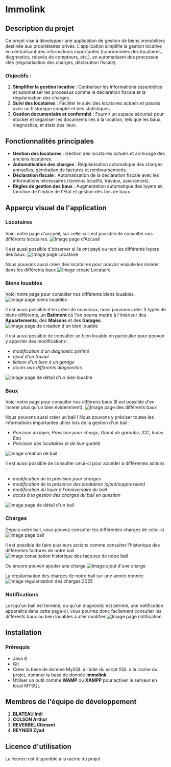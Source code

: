 # Immolink

## Description du projet
Ce projet vise à développer une application de gestion de biens immobiliers destinée aux propriétaires privés. L'application simplifie la gestion locative en centralisant des informations importantes (coordonnées des locataires, diagnostics, relevés de compteurs, etc.), en automatisant des processus clés (régularisation des charges, déclaration fiscale).

### Objectifs :
1. **Simplifier la gestion locative** : Centraliser les informations essentielles et automatiser les processus comme la déclaration fiscale et la régularisation des charges.
2. **Suivi des locataires** : Faciliter le suivi des locataires actuels et passés avec un historique complet et des statistiques.
3. **Gestion documentaire et conformité** : Fournir un espace sécurisé pour stocker et organiser les documents liés à la location, tels que les baux, diagnostics, et états des lieux.

## Fonctionnalités principales
- **Gestion des locataires** : Gestion des locataires actuels et archivage des anciens locataires.
- **Automatisation des charges** : Régularisation automatique des charges annuelles, génération de factures et remboursements.
- **Déclaration fiscale** : Automatisation de la déclaration fiscale avec les informations nécessaires (revenus locatifs, travaux, assurances).
- **Règles de gestion des baux** : Augmentation automatique des loyers en fonction de l'indice de l'État et gestion des fins de baux.

## Apperçu visuel de l'application
### Locataires
Voici notre page d'accueil, sur celle-ci il est possible de consulter nos différents locataires.
![Image page d'Accueil](images-for-readme/page-accueil.png)


Il est aussi possible d'observer si ils ont payé ou non les différents loyers des baux.
![Image page Locataire](images-for-readme/locataire.png)

Nous pouvons aussi créer des locataires pour pouvoir ensuite les insérer dans les différents baux
![Image create Locataire](images-for-readme/add-locataire.png)

### Biens louables
Voici notre page pour consulter nos différents biens louables.
![Image page biens louables](images-for-readme/mes-biens.png)

Il est aussi possible d'en créer de nouveaux, nous pouvons créer 3 types de biens différents, un **Batiment** où l'on pourra mettre à l'intérieur des **Appartements**, des **Maisons** et des **Garages**.
![Image page de création d'un bien louable](images-for-readme/add-bien.png)

Il est aussi possible de consulter un bien louable en particulier pour pouvoir y apporter des modifications : 
- *modification d'un diagnostic périmé*
- *ajout d'un travail*
- *liaison d'un bien à un garage*
- *accès aux différents diagnostics*

![Image page de détail d'un bien louable](images-for-readme/appart.png)

### Baux
Voici notre page pour consulter nos différens baux (Il est possible d'en insérer plus qu'un bien évidemment).
![Image page des différents baux](images-for-readme/mes-baux.png)

Nous pouvons aussi créer un bail !
Nous pouvons y préciser toutes les informations importantes utiles lors de la gestion d'un bail :
- *Précison du loyer, Provision pour charge, Dépot de garantie, ICC, Index Eau*
- *Précision des locataires et de leur quotité*

![Image creation de bail](images-for-readme/new-bail.png)

Il est aussi possible de consulter celui-ci pour accéder à différentes actions :
- *modification de la prévision pour charges*
- *modification de la présence des locataires (ajout/suppression)*
- *modification du loyer à l'anniversaire du bail*
- *accès à la gestion des charges du bail en question*

![Image page de détail d'un bail](images-for-readme/mon-bail.png)

### Charges
Depuis votre bail, vous pouvez consulter les différentes charges de celui-ci
![Image page bail](images-for-readme/charges.png)

Il est possible de faire plusieurs actions comme consulter l'historique des différentes factures de notre bail
![Image consultation historique des factures de notre bail](images-for-readme/liste-factures-charges.png)

Ou encore pouvoir ajouter une charge
![Image ajout d'une charge](images-for-readme/add-charge.png)

La régularisation des charges de notre bail sur une année donnée
![Image régularisation des charges 2025](images-for-readme/regularisation-charge.png)

### Notifications
Lorsqu'un bail est terminé, ou qu'un diagnostic est périmé, une notification apparaîtra dans cette page-ci, vous pourrez donc facilement consulter les différents baux ou bien louables à aller modifier
![Image page notification](images-for-readme/notifications.png)
## Installation
### Prérequis
- Java 8
- Git
- Créer la base de donnée MySQL à l'aide du script SQL à la racine du projet, nommer la base de donnée **immolink**
- Utiliser un outil comme **WAMP** ou **XAMPP** pour activer le serveur en local MYSQL

## Membres de l'équipe de développement
1. **BLATEAU Indi** 
2. **COLSON Arthur**
3. **REVERBEL Clément**
4. **REYNIER Zyad**

## Licence d'utilisation
La licence est disponible à la racine du projet
